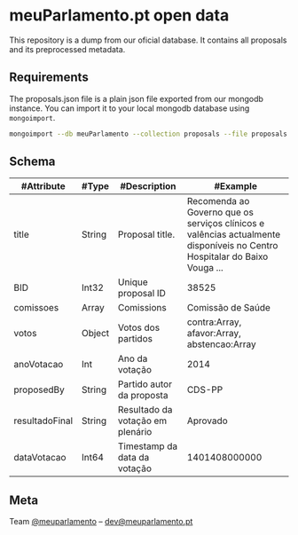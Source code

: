 # meuParlamento.pt open data
This repository is a dump from our oficial database. It contains all proposals and its preprocessed metadata. 

## Requirements

The proposals.json file is a plain json file exported from our mongodb instance. You can import it to your local mongodb database using `mongoimport`.

```sh
mongoimport --db meuParlamento --collection proposals --file proposals.json
```

## Schema

| #Attribute     | #Type  | #Description                     | #Example                                                                                                                                          |
|----------------|--------|----------------------------------|---------------------------------------------------------------------------------------------------------------------------------------------------|
| title          | String | Proposal title.                  | Recomenda ao Governo que os serviços clínicos e valências actualmente disponíveis no Centro Hospitalar do Baixo Vouga ... |
| BID            | Int32  | Unique proposal ID               | 38525                                                                                                                                             |
| comissoes      | Array  | Comissions                       | Comissão de Saúde                                                                                                                                 |
| votos          | Object | Votos dos partidos               | contra:Array, afavor:Array, abstencao:Array                                                                                                       |
| anoVotacao     | Int    | Ano da votação                   | 2014                                                                                                                                              |
| proposedBy     | String | Partido autor da proposta        | CDS-PP                                                                                                                                            |
| resultadoFinal | String | Resultado da votação em plenário | Aprovado                                                                                                                                          |
| dataVotacao    | Int64  | Timestamp da data da votação     | 1401408000000                                                                                                                                     |                                  |
## Meta

Team [@meuparlamento](https://twitter.com/meuparlamento) – dev@meuparlamento.pt
